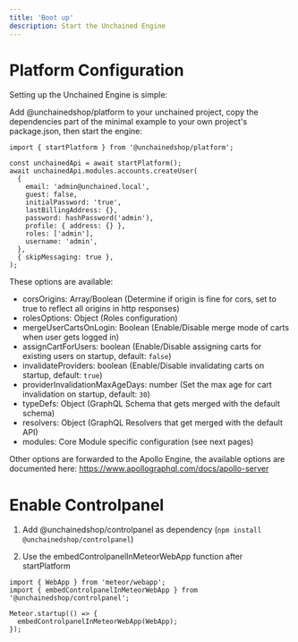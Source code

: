 ```yaml
---
title: 'Boot up'
description: Start the Unchained Engine
---
```


# Platform Configuration

Setting up the Unchained Engine is simple:

Add @unchainedshop/platform to your unchained project, copy the dependencies part of the minimal example to your own project's package.json, then start the engine:

```
import { startPlatform } from '@unchainedshop/platform';

const unchainedApi = await startPlatform();
await unchainedApi.modules.accounts.createUser(
  {
    email: 'admin@unchained.local',
    guest: false,
    initialPassword: 'true',
    lastBillingAddress: {},
    password: hashPassword('admin'),
    profile: { address: {} },
    roles: ['admin'],
    username: 'admin',
  },
  { skipMessaging: true },
);
```

These options are available:

- corsOrigins: Array/Boolean (Determine if origin is fine for cors, set to true to reflect all origins in http responses)
- rolesOptions: Object (Roles configuration)
- mergeUserCartsOnLogin: Boolean (Enable/Disable merge mode of carts when user gets logged in)
- assignCartForUsers: boolean (Enable/Disable assigning carts for existing users on startup, default: `false`)
- invalidateProviders: boolean (Enable/Disable invalidating carts on startup, default: `true`)
- providerInvalidationMaxAgeDays: number (Set the max age for cart invalidation on startup, default: `30`)
- typeDefs: Object (GraphQL Schema that gets merged with the default schema)
- resolvers: Object (GraphQL Resolvers that get merged with the default API)
- modules: Core Module specific configuration (see next pages)

Other options are forwarded to the Apollo Engine, the available options are documented here: https://www.apollographql.com/docs/apollo-server

# Enable Controlpanel

1. Add @unchainedshop/controlpanel as dependency (`npm install @unchainedshop/controlpanel`)

2. Use the embedControlpanelInMeteorWebApp function after startPlatform

```
import { WebApp } from 'meteor/webapp';
import { embedControlpanelInMeteorWebApp } from '@unchainedshop/controlpanel';

Meteor.startup(() => {
  embedControlpanelInMeteorWebApp(WebApp);
});
```
